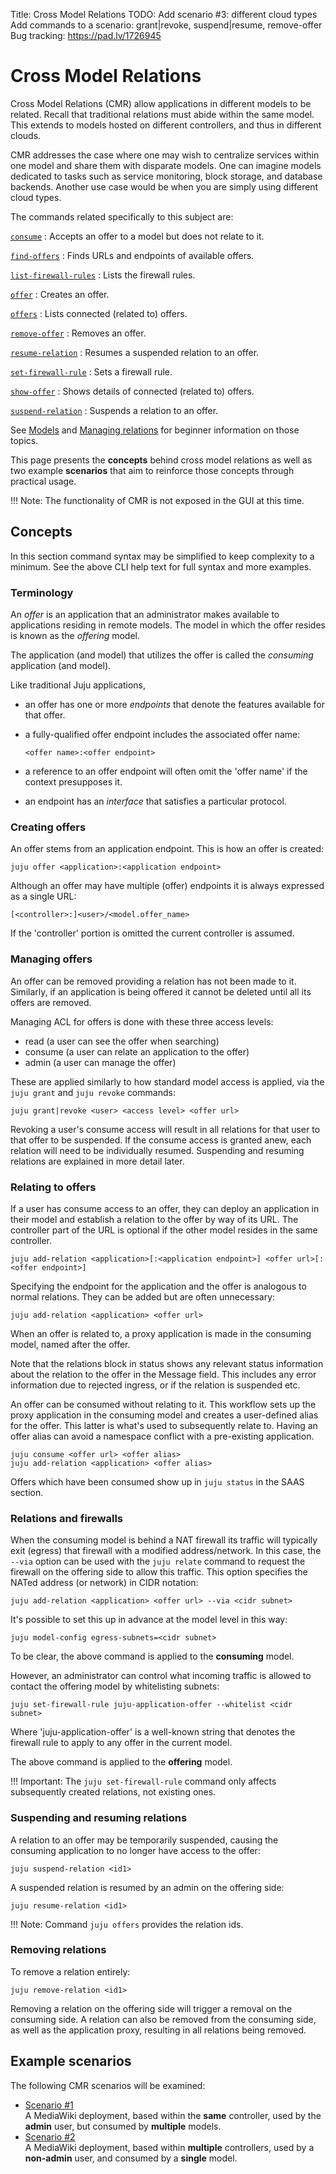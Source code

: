 Title: Cross Model Relations
TODO:  Add scenario #3: different cloud types
       Add commands to a scenario: grant|revoke, suspend|resume, remove-offer
       Bug tracking: https://pad.lv/1726945

<!--

Need to add links from other pages.

-->

# Cross Model Relations

Cross Model Relations (CMR) allow applications in different models to be
related. Recall that traditional relations must abide within the same model.
This extends to models hosted on different controllers, and thus in different
clouds.

CMR addresses the case where one may wish to centralize services within one
model and share them with disparate models. One can imagine models dedicated to
tasks such as service monitoring, block storage, and database backends. Another
use case would be when you are simply using different cloud types.

The commands related specifically to this subject are:

[`consume`][commands-consume]
: Accepts an offer to a model but does not relate to it.

[`find-offers`][commands-find-offers]
: Finds URLs and endpoints of available offers.

[`list-firewall-rules`][commands-list-firewall-rules]
: Lists the firewall rules.

[`offer`][commands-offer]
: Creates an offer.

[`offers`][commands-offers]
: Lists connected (related to) offers.

[`remove-offer`][commands-remove-offer]
: Removes an offer.

[`resume-relation`][commands-resume-relation]
: Resumes a suspended relation to an offer.

[`set-firewall-rule`][commands-set-firewall-rule]
: Sets a firewall rule.

[`show-offer`][commands-show-offer]
: Shows details of connected (related to) offers.

[`suspend-relation`][commands-suspend-relation]
: Suspends a relation to an offer.

See [Models][models] and [Managing relations][charms-relations] for beginner
information on those topics.

This page presents the **concepts** behind cross model relations as well as
two example **scenarios** that aim to reinforce those concepts through
practical usage.

!!! Note:
    The functionality of CMR is not exposed in the GUI at this time.

## Concepts

In this section command syntax may be simplified to keep complexity to a
minimum. See the above CLI help text for full syntax and more examples.

### Terminology

An *offer* is an application that an administrator makes available to
applications residing in remote models. The model in which the offer resides is
known as the *offering* model.

The application (and model) that utilizes the offer is called the *consuming*
application (and model).

Like traditional Juju applications,

 - an offer has one or more *endpoints* that denote the features available for
   that offer.
 - a fully-qualified offer endpoint includes the associated offer name:

    `<offer name>:<offer endpoint>`

 - a reference to an offer endpoint will often omit the 'offer name' if the
   context presupposes it.
 - an endpoint has an *interface* that satisfies a particular protocol.

<!--

There is therefore what is known as a *provides* endpoint (for the service end)
and a *requires* endpoint (for the client end). The latter can also be called a
*target* endpoint.

-->

### Creating offers

An offer stems from an application endpoint. This is how an offer is created:

`juju offer <application>:<application endpoint>`

Although an offer may have multiple (offer) endpoints it is always expressed as
a single URL:

`[<controller>:]<user>/<model.offer_name>`

If the 'controller' portion is omitted the current controller is assumed.

### Managing offers

An offer can be removed providing a relation has not been made to it.
Similarly, if an application is being offered it cannot be deleted until all
its offers are removed.

Managing ACL for offers is done with these three access levels:

- read (a user can see the offer when searching)
- consume (a user can relate an application to the offer)
- admin (a user can manage the offer)

These are applied similarly to how standard model access is applied, via the
`juju grant` and `juju revoke` commands:

`juju grant|revoke <user> <access level> <offer url>`

Revoking a user's consume access will result in all relations for that user to
that offer to be suspended. If the consume access is granted anew, each
relation will need to be individually resumed. Suspending and resuming
relations are explained in more detail later.

### Relating to offers

If a user has consume access to an offer, they can deploy an application in
their model and establish a relation to the offer by way of its URL.
The controller part of the URL is optional if the other model resides in
the same controller.

`juju add-relation <application>[:<application endpoint>] <offer url>[:<offer endpoint>]`

Specifying the endpoint for the application and the offer is analogous to
normal relations. They can be added but are often unnecessary:

`juju add-relation <application> <offer url>`

When an offer is related to, a proxy application is made in the consuming
model, named after the offer.

Note that the relations block in status shows any relevant status information
about the relation to the offer in the Message field. This includes any error
information due to rejected ingress, or if the relation is suspended etc.

An offer can be consumed without relating to it. This workflow sets up the
proxy application in the consuming model and creates a user-defined alias for
the offer. This latter is what's used to subsequently relate to. Having an
offer alias can avoid a namespace conflict with a pre-existing application.

`juju consume <offer url> <offer alias>`  
`juju add-relation <application> <offer alias>`

Offers which have been consumed show up in `juju status` in the SAAS section.

### Relations and firewalls

When the consuming model is behind a NAT firewall its traffic will typically
exit (egress) that firewall with a modified address/network. In this case, the
`--via` option can be used with the `juju relate` command to request the
firewall on the offering side to allow this traffic. This option specifies the
NATed address (or network) in CIDR notation:

`juju add-relation <application> <offer url> --via <cidr subnet>`

It's possible to set this up in advance at the model level in this way:

`juju model-config egress-subnets=<cidr subnet>`

To be clear, the above command is applied to the **consuming** model.

However, an administrator can control what incoming traffic is allowed to
contact the offering model by whitelisting subnets:

`juju set-firewall-rule juju-application-offer --whitelist <cidr subnet>`

Where 'juju-application-offer' is a well-known string that denotes the firewall
rule to apply to any offer in the current model.

The above command is applied to the **offering** model.

!!! Important:
    The `juju set-firewall-rule` command only affects subsequently created
    relations, not existing ones.

<!--
To see what ingress is currently in use by relations to an offer, use the
offers command (below).

To see what firewall rules have currently been defined, use the list
firewall-rules command.

```bash
juju firewall-rules
```

```no-highlight
Service                 Whitelist subnets
juju-application-offer  103.37.0.0/16
```

!!! Note:
    Beyond a certain number of firewall rules, which have been dynamically
    created to allow access from individual relations, Juju will revert to using
    the whitelist subnets as the access rules. The number of rules at which this
    cutover applies is cloud specific.
-->

### Suspending and resuming relations

A relation to an offer may be temporarily suspended, causing the consuming
application to no longer have access to the offer:

`juju suspend-relation <id1>`

A suspended relation is resumed by an admin on the offering side:

`juju resume-relation <id1>`

!!! Note:
    Command `juju offers` provides the relation ids.

### Removing relations

To remove a relation entirely:

`juju remove-relation <id1>`

Removing a relation on the offering side will trigger a removal on the
consuming side. A relation can also be removed from the consuming side, as well
as the application proxy, resulting in all relations being removed.

## Example scenarios

The following CMR scenarios will be examined:

- [Scenario #1][scenario-1]  
  A MediaWiki deployment, based within the **same** controller, used by the
  **admin** user, but consumed by **multiple** models.
- [Scenario #2][scenario-2]  
  A MediaWiki deployment, based within **multiple** controllers, used by a
  **non-admin** user, and consumed by a **single** model.


<!-- LINKS -->

[models]: ./models.html
[charms-relations]: ./charms-relations.html
[scenario-1]: ./models-cmr-scene-1.html
[scenario-2]: ./models-cmr-scene-2.html

[commands-consume]: ./commands.html#consume
[commands-find-offers]: ./commands.html#find-offers
[commands-list-firewall-rules]: ./commands.html#list-firewall-rules
[commands-offers]: ./commands.html#offers
[commands-offer]: ./commands.html#offer
[commands-remove-offer]: ./commands.html#remove-offer
[commands-resume-relation]: ./commands.html#resume-relation
[commands-set-firewall-rule]: ./commands.html#set-firewall-rule
[commands-show-offer]: ./commands.html#show-offer
[commands-suspend-relation]: ./commands.html#suspend-relation
